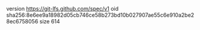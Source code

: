 version https://git-lfs.github.com/spec/v1
oid sha256:8e6ee9a18982d05cb746ce58b273bd10b027907ae55c6e910a2be28ec6758056
size 614
